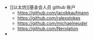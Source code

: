 - [[以太坊]]基金会人员 github 账户
	- https://github.com/jacobkaufmann
	- https://github.com/ralexstokes
	- https://github.com/michaelneuder
	- https://github.com/Nerolation
-
